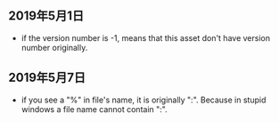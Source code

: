 ## 2019年5月1日
* if the version number is -1, means that this asset don't have version number originally. 

## 2019年5月7日
* if you see a "%" in file's name, it is originally ":". Because in stupid windows a file name cannot contain ":".